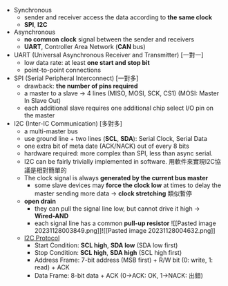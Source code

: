 * Synchronous
	* sender and receiver access the data according to **the same clock**
	* **SPI**, **I2C**
* Asynchronous
	* **no common clock** signal between the sender and receivers
	* **UART**, Controller Area Network (**CAN** bus)
* UART (Universal Asynchronous Receiver and Transmitter) [一對一]
	* low data rate: at least **one start and stop bit**
	* point-to-point connections 
* SPI (Serial Peripheral Interconnect) [一對多]
	* drawback: **the number of pins required**
	* a master to a slave → 4 lines (MISO, MOSI, SCK, CS1) (MOSI: Master In Slave Out)
	* each additional slave requires one additional chip select I/O pin on the master
* I2C (Inter-IC Communication) [多對多]
	* a multi-master bus
	* use ground line + two lines (**SCL**, **SDA**): Serial Clock, Serial Data
	* one extra bit of meta date (ACK/NACK) out of every 8 bits
	* hardware required: more complex than SPI, less than async serial.
	* I2C can be fairly trivially implemented in software. 用軟件來實現I2C協議是相對簡單的
	* The clock signal is always **generated by the current bus master**
		* some slave devices may **force the clock low** at times to delay the master sending more data → **clock stretching** 類似暫停
	* **open drain**
		* they can pull the signal line low, but cannot drive it high → **Wired-AND**
		* each signal line has a common **pull-up resistor**
	 ![[Pasted image 20231128003849.png]]![[Pasted image 20231128004632.png]]
	 * [I2C Protocol](https://ithelp.ithome.com.tw/articles/10269863?sc=rss.iron)
		 * Start Condition: **SCL high**, **SDA low** (SDA low first)
		 * Stop Condition: **SCL high**, **SDA high** (SCL high first)
		 * Address Frame: 7-bit address (MSB first) + R/W bit (0: write, 1: read) + ACK
		 * Data Frame: 8-bit data + ACK (0→ACK: OK, 1→NACK: 出錯)
